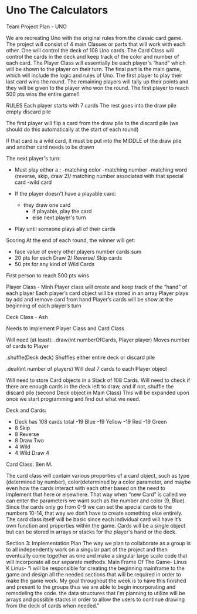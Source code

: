 # Uno The Calculators 
Team Project Plan - UNO

We are recreating Uno with the original rules from the classic card game. The project will consist of 4 main Classes or parts that will work with each other. One will control the deck of 108 Uno cards. The Card Class will control the cards in the deck and keep track of the color and number of each card. The Player Class will essentially be each player's “hand” which will be shown to the player on their turn. The final part is the main game, which will include the logic and rules of Uno. The first player to play their last card wins the round. The remaining players will tally up their points and they will be given to the player who won the round. The first player to reach 500 pts wins the entire game!!



RULES 
Each player starts with 7 cards
The rest goes into the draw pile
empty discard pile

The first player will flip a card from the draw pile to the discard pile (we should do this automatically
at the start of each round)

If that card is a wild card, it must be put into the MIDDLE of the draw pile and another card needs to be
drawn

The next player's turn:
- Must play either a :
	-matching color
	-matching number
-matching word (reverse, skip, draw 2)/ matching number associated with that special card
	-wild card

- If the player doesn't have a playable card:
	- they draw one card
		- if playable, play the card
		- else next player's turn

- Play until someone plays all of their cards


Scoring
At the end of each round, the winner will get:
- face value of every other players number cards sum
- 20 pts for each Draw 2/ Reverse/ Skip cards
- 50 pts for any kind of Wild Cards

First person to reach 500 pts wins

Player Class - Minh
Player class will create and keep track of the “hand” of each player
Each player’s card object will be stored in an array
Player plays by add and remove card from hand
Player’s cards will be show at the beginning of each player’s turn


Deck Class - Ash

Needs to implement Player Class and Card Class

Will need (at least):
.draw(int numberOfCards, Player player)
Moves number of cards to Player

.shuffle(Deck deck)
Shuffles either entire deck or discard pile

.deal(int number of players)
Will deal 7 cards to each Player object

Will need to store Card objects in a Stack of 108 Cards.
Will need to check if there are enough cards in the deck left to draw, and if not, shuffle the discard pile (second Deck object in Main Class)
This will be expanded upon once we start programming and find out what we need.

Deck and Cards:

- Deck has 108 cards total
-19 Blue
-19 Yellow
-19 Red
-19 Green
- 8 Skip
- 8 Reverse
- 8 Draw Two
- 4 Wild
- 4 Wild Draw 4

Card Class: Ben M.

The card class will contain various properties of a card object, such as type (determined by number), color(determined by a color parameter, and maybe even how the cards interact with each other based on the need to implement that here or elsewhere. That way when “new Card” is called we can enter the parameters we want such as the number and color (9, Blue). Since the cards only go from 0-9 we can set the special cards to the numbers 10-14, that way we don’t have to create something else entirely. The card class itself will be basic since each individual card will have it’s own function and properties within the game. Cards will be a single object but can be stored in arrays or stacks for the player's hand or the deck.


Section 3: Implementation Plan
The way we plan to collaborate as a group is to all independently work on a singular part of the project and then eventually come together as one and make a singular large scale code that will incorporate all our separate methods.
Main Frame Of The Game- Linus K
Linus- “I will be responsible for creating the beginning mainframe to the game and design all the needed sections that will be required in order to make the game work. My goal throughout the week is to have this finished and present to the groups thus we are able to begin incorporating and remodeling the code. the data structures that i'm planning to utilize will be arrays and possible stacks in order to allow the users to continue drawing from the deck of cards when needed.” 
